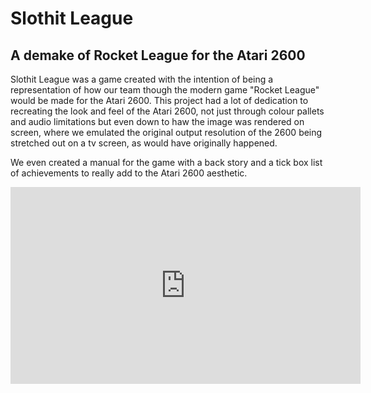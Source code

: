 # Slothit League

## A demake of Rocket League for the Atari 2600
Slothit League was a game created with the intention of being a representation of how our team though the modern game "Rocket League" would be made for the Atari 2600. This project had a lot of dedication to recreating the look and feel of the Atari 2600, not just through colour pallets and audio limitations but even down to haw the image was rendered on screen, where we emulated the original output resolution of the 2600 being stretched out on a tv screen, as would have originally happened.

We even created a manual for the game with a back story and a tick box list of achievements to really add to the Atari 2600 aesthetic.

<iframe width="560" height="315" src="https://www.youtube.com/embed/S_Whd7VdI8o?si=oixe-au8O0DyWLx2" title="YouTube video player" frameborder="0" allow="accelerometer; autoplay; clipboard-write; encrypted-media; gyroscope; picture-in-picture; web-share" referrerpolicy="strict-origin-when-cross-origin" allowfullscreen></iframe>